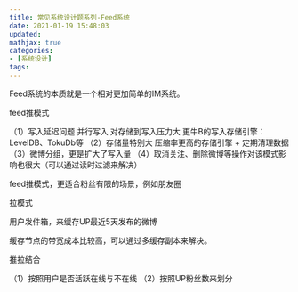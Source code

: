 ```yaml
---
title: 常见系统设计题系列-Feed系统
date: 2021-01-19 15:48:03
updated:
mathjax: true
categories:
- [系统设计]
tags: 
---
```



Feed系统的本质就是一个相对更加简单的IM系统。

feed推模式

（1）写入延迟问题
    并行写入
    对存储到写入压力大 
更牛B的写入存储引擎：LevelDB、TokuDb等
（2）存储量特别大
    压缩率更高的存储引擎 + 定期清理数据
（3）微博分组，更是扩大了写入量
（4）取消关注、删除微博等操作对该模式影响也很大（可以通过读时过滤来解决）

feed推模式，更适合粉丝有限的场景，例如朋友圈

拉模式

用户发件箱，来缓存UP最近5天发布的微博

缓存节点的带宽成本比较高，可以通过多缓存副本来解决。

推拉结合

（1）按照用户是否活跃在线与不在线
（2）按照UP粉丝数来划分

